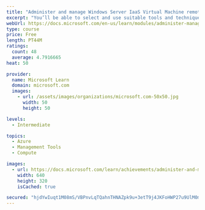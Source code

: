 ```yaml
---
title: "Administer and manage Windows Server IaaS Virtual Machine remotely"
excerpt: "You’ll be able to select and use suitable tools and techniques to remotely manage Windows IaaS VMs, and restrict administrative connections to those VMs."
webUrl: https://docs.microsoft.com/en-us/learn/modules/administer-manage-windows-server-iaas-virtual-machine-remotely/
type: course
price: Free
length: PT44M
ratings:
  count: 48
  average: 4.7916665
heat: 50

provider:
  name: Microsoft Learn
  domain: microsoft.com
  images:
    - url: /assets/images/organizations/microsoft.com-50x50.jpg
      width: 50
      height: 50

levels:
  - Intermediate

topics:
  - Azure
  - Management Tools
  - Compute

images:
  - url: https://docs.microsoft.com/learn/achievements/administer-and-manage-windows-server-iaas-vm-remotely-social.png
    width: 640
    height: 320
    isCached: true

secured: "hjdYwIuqt1M08mS/VBPnvLqTQahnTHNAZpk9u+3etT9j4JKFoHWP27u9UlM0mmPA1+1pjftXB0AHtgeD0PqtnvJjAttZvnkikaU6AwZ2QPA+YTtf4PVqjHUQu0bujCpp7po1IRCK57Jzdwvxx/wtZvN0nQgffKgoVXuaQm0/JX/bOQiwLSu3FV96l8X8kfnR3o65Dh4UAJ9qzqjVhCXFddqcM1r+Q7JodGCzqNHbK4hVZtkPlLxb5caAD7D8k63nr7M4dx80GXzlHgACZuL0cf2AYB4ocp5uZ3RjfF1XSa0btaL60ftTJdtG8K3ggaqFLfvWIcUAzhuUDWGbHYJvbofW3tgCMGWw134+Lkda6fatwJc950pX9pCGyl4R80TZFCwSTn3qAxJSn2ECPXkWNTmA0az68XjqUPbZu5MEOxo=;CDswK1E3I0AD+q9wCNr04w=="
---
```



